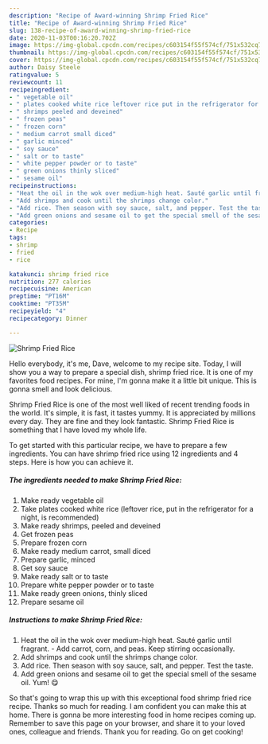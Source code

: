 ```yaml
---
description: "Recipe of Award-winning Shrimp Fried Rice"
title: "Recipe of Award-winning Shrimp Fried Rice"
slug: 138-recipe-of-award-winning-shrimp-fried-rice
date: 2020-11-03T00:16:20.702Z
image: https://img-global.cpcdn.com/recipes/c603154f55f574cf/751x532cq70/shrimp-fried-rice-recipe-main-photo.jpg
thumbnail: https://img-global.cpcdn.com/recipes/c603154f55f574cf/751x532cq70/shrimp-fried-rice-recipe-main-photo.jpg
cover: https://img-global.cpcdn.com/recipes/c603154f55f574cf/751x532cq70/shrimp-fried-rice-recipe-main-photo.jpg
author: Daisy Steele
ratingvalue: 5
reviewcount: 11
recipeingredient:
- " vegetable oil"
- " plates cooked white rice leftover rice put in the refrigerator for a night is recommended"
- " shrimps peeled and deveined"
- " frozen peas"
- " frozen corn"
- " medium carrot small diced"
- " garlic minced"
- " soy sauce"
- " salt or to taste"
- " white pepper powder or to taste"
- " green onions thinly sliced"
- " sesame oil"
recipeinstructions:
- "Heat the oil in the wok over medium-high heat. Sauté garlic until fragrant. Add carrot, corn, and peas. Keep stirring occasionally."
- "Add shrimps and cook until the shrimps change color."
- "Add rice. Then season with soy sauce, salt, and pepper. Test the taste."
- "Add green onions and sesame oil to get the special smell of the sesame oil. Yum! 😋"
categories:
- Recipe
tags:
- shrimp
- fried
- rice

katakunci: shrimp fried rice 
nutrition: 277 calories
recipecuisine: American
preptime: "PT16M"
cooktime: "PT35M"
recipeyield: "4"
recipecategory: Dinner

---
```



![Shrimp Fried Rice](https://img-global.cpcdn.com/recipes/c603154f55f574cf/751x532cq70/shrimp-fried-rice-recipe-main-photo.jpg)

Hello everybody, it's me, Dave, welcome to my recipe site. Today, I will show you a way to prepare a special dish, shrimp fried rice. It is one of my favorites food recipes. For mine, I'm gonna make it a little bit unique. This is gonna smell and look delicious.



Shrimp Fried Rice is one of the most well liked of recent trending foods in the world. It's simple, it is fast, it tastes yummy. It is appreciated by millions every day. They are fine and they look fantastic. Shrimp Fried Rice is something that I have loved my whole life.


To get started with this particular recipe, we have to prepare a few ingredients. You can have shrimp fried rice using 12 ingredients and 4 steps. Here is how you can achieve it.

<!--inarticleads1-->

##### The ingredients needed to make Shrimp Fried Rice:

1. Make ready  vegetable oil
1. Take  plates cooked white rice (leftover rice, put in the refrigerator for a night, is recommended)
1. Make ready  shrimps, peeled and deveined
1. Get  frozen peas
1. Prepare  frozen corn
1. Make ready  medium carrot, small diced
1. Prepare  garlic, minced
1. Get  soy sauce
1. Make ready  salt or to taste
1. Prepare  white pepper powder or to taste
1. Make ready  green onions, thinly sliced
1. Prepare  sesame oil




<!--inarticleads2-->

##### Instructions to make Shrimp Fried Rice:

1. Heat the oil in the wok over medium-high heat. Sauté garlic until fragrant. - Add carrot, corn, and peas. Keep stirring occasionally.
1. Add shrimps and cook until the shrimps change color.
1. Add rice. Then season with soy sauce, salt, and pepper. Test the taste.
1. Add green onions and sesame oil to get the special smell of the sesame oil. Yum! 😋




So that's going to wrap this up with this exceptional food shrimp fried rice recipe. Thanks so much for reading. I am confident you can make this at home. There is gonna be more interesting food in home recipes coming up. Remember to save this page on your browser, and share it to your loved ones, colleague and friends. Thank you for reading. Go on get cooking!
